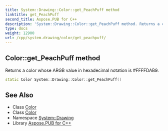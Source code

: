 ```yaml
---
title: System::Drawing::Color::get_PeachPuff method
linktitle: get_PeachPuff
second_title: Aspose.PUB for C++
description: 'System::Drawing::Color::get_PeachPuff method. Returns a color whose ARGB value in hexadecimal notation is #FFFFDAB9 in C++.'
type: docs
weight: 12900
url: /cpp/system.drawing/color/get_peachpuff/
---
```

## Color::get_PeachPuff method


Returns a color whose ARGB value in hexadecimal notation is #FFFFDAB9.

```cpp
static Color System::Drawing::Color::get_PeachPuff()
```

## See Also

* Class [Color](../)
* Class [Color](../)
* Namespace [System::Drawing](../../)
* Library [Aspose.PUB for C++](../../../)
